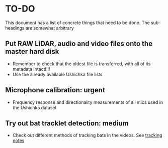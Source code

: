 # TO-DO 

This document has a list of concrete things that need to be done. The sub-headings are somewhat arbitrary

## Put RAW LiDAR, audio and video files onto the master hard disk 
* Remember to check that the oldest file is transferred, with all of its metadata intact!!!! 
* Use the already available Ushichka file lists

## Microphone calibration: urgent
* Frequency response and directionality measurements of all mics used in the Ushichka dataset

## Try out bat tracklet detection: medium
* Check out different methods of tracking bats in the videos. See [tracking notes](./brainstorm25.md)

## 